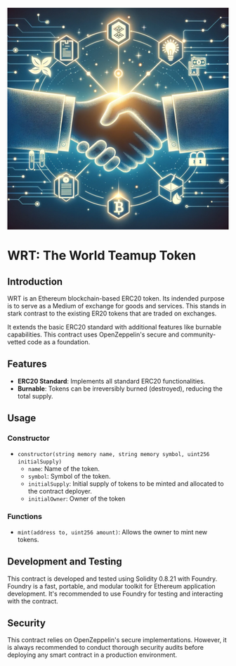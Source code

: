 ![](wrt.png)
# WRT: The World Teamup Token

## Introduction
WRT  is an Ethereum blockchain-based ERC20 token. Its indended purpose is
to serve as a Medium of exchange for goods and services. This stands in stark
contrast to the existing ER20 tokens that are traded on exchanges.

It extends the basic ERC20 standard with additional features like burnable  capabilities.
This contract uses OpenZeppelin's secure and community-vetted code as a foundation.

## Features
- **ERC20 Standard**: Implements all standard ERC20 functionalities.
- **Burnable**: Tokens can be irreversibly burned (destroyed), reducing the total supply.


## Usage
### Constructor
- `constructor(string memory name, string memory symbol, uint256 initialSupply)`
    - `name`: Name of the token.
    - `symbol`: Symbol of the token.
    - `initialSupply`: Initial supply of tokens to be minted and allocated to the contract deployer.
    - `initialOwner`: Owner of the token

### Functions
- `mint(address to, uint256 amount)`: Allows the owner to mint new tokens.


## Development and Testing
This contract is developed and tested using Solidity 0.8.21 with Foundry. Foundry is a fast, portable, and modular
toolkit for Ethereum application development. It's recommended to use Foundry for testing and interacting with the contract.

## Security
This contract relies on OpenZeppelin's secure implementations. However, it is always recommended to conduct thorough security 
audits before deploying any smart contract in a production environment.
